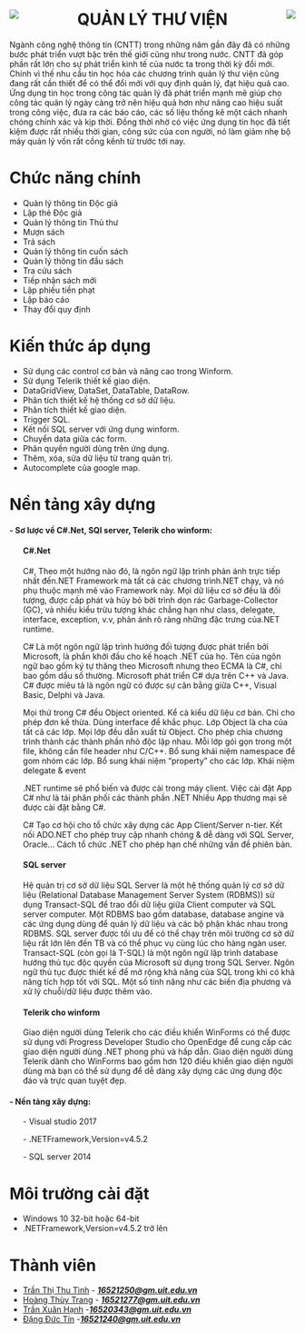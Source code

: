 <h1><img src="https://scontent.fsgn5-7.fna.fbcdn.net/v/t1.0-9/36461902_669683176704849_9111368141702692864_n.jpg?_nc_cat=0&_nc_eui2=AeGXaQur9nxuOIsDm_cRQV9PpSHjbtP68EruC7RZnHqnUTQrWtXsKlUlpT3x7GfsGFrfP4l1F3QhMqwpgSLxA_EucALLXqWspr2Ws4475zIvrA&oh=6f3e81fa06cfab5dd86706e94fea4ea8&oe=5BE5DDA2" align="left"/>
<img src="https://scontent.fsgn5-7.fna.fbcdn.net/v/t1.0-9/36479893_669677940038706_4726447355597946880_n.jpg?_nc_cat=0&_nc_eui2=AeEfTs7f40v9AR7K58rN_yvuunlgXtykm5a-NRzXQjvjOigPzyLJOXEannhbFjeGIGyXX9rU9gkvbmD7d03FbjUN7Qqr2i6kLys9oQUzqiPIcw&oh=164a51bfcceb3ab5a2a4e195b73141e5&oe=5BA2E467" align="right"/></h1>


  
<h1 align="center"> QUẢN LÝ THƯ VIỆN </h1>

<p>Ngành công nghệ thông tin (CNTT) trong những năm gần đây đã có những bước phát triển vượt bậc trên thế giới cũng như trong nước. CNTT đã góp phần rất lớn cho sự phát triển kinh tế của nước ta trong thời kỳ đổi mới. Chính vì thế nhu cầu tin học hóa các chương trình quản lý thư viện cũng đang rất cần thiết để có thể đổi mới với quy định quản lý, đạt hiệu quả cao. Ứng dụng tin học trong công tác quản lý đã phát triển mạnh mẽ giúp cho công tác quản lý ngày càng trở nên hiệu quả hơn như nâng cao hiệu suất trong công việc, đưa ra các báo cáo, các số liệu thống kê một cách nhanh chóng chính xác và kịp thời. Đồng thời nhờ có việc ứng dụng tin học đã tiết kiệm được rất nhiều thời gian, công sức của con người, nó làm giảm nhẹ bộ máy quản lý vốn rất cồng kềnh từ trước tới nay.</p>

# Chức năng chính
-	Quản lý thông tin Độc giả
-	Lập thẻ Độc giả
-	Quản lý thông tin Thủ thư
-	Mượn sách
-	Trả sách
-	Quản lý thông tin cuốn sách
-	Quản lý thông tin đầu sách
-	Tra cứu sách
-	Tiếp nhận sách mới
-	Lập phiếu tiền phạt
-	Lập báo cáo
- Thay đổi quy định

# Kiến thức áp dụng
- Sử dụng các control cơ bản và nâng cao trong Winform.
- Sử dụng Telerik thiết kế giao diện.
- DataGridView, DataSet, DataTable, DataRow.
- Phân tích thiết kế hệ thống cơ sở dữ liệu.
- Phân tích thiết kế giao diện.
- Trigger SQL.
- Kết nối SQL server với ứng dụng winform.
- Chuyển data giữa các form.
- Phân quyền người dùng trên ứng dụng.
- Thêm, xóa, sửa dữ liệu từ trang quản trị.
- Autocomplete của google map.

# Nền tảng xây dựng
<h4>- Sơ lược về C#.Net, SQl server, Telerik cho winform:</h4>
<ul><h4>C#.Net</h4>

<p>C#, Theo một hướng nào đó, là ngôn ngữ lập trình phản ánh trực tiếp nhất đến.NET Framework mà tất cả các chương trình.NET chạy, và nó phụ thuộc mạnh mẽ vào Framework này. Mọi dữ liệu cơ sở đều là đối tượng, được cấp phát và hủy bỏ bởi trình dọn rác Garbage-Collector (GC), và nhiều kiểu trừu tượng khác chẳng hạn như class, delegate, interface, exception, v.v, phản ánh rõ ràng những đặc trưng của.NET runtime.</p>
<p>C# Là một ngôn ngữ lập trình hướng đối tượng được phát triển bởi Microsoft, là phần khởi đầu cho kế hoạch .NET của họ. Tên của ngôn ngữ bao gồm ký tự thăng theo Microsoft nhưng theo ECMA là C#, chỉ bao gồm dấu số thường. Microsoft phát triển C# dựa trên C++ và Java. C# được miêu tả là ngôn ngữ có được sự cân bằng giữa C++, Visual Basic, Delphi và Java.</p>
<p>Mọi thứ trong C# đều Object oriented. Kể cả kiểu dữ liệu cơ bản. Chỉ cho phép đơn kế thừa. Dùng interface để khắc phục. Lớp Object là cha của tất cả các lớp. Mọi lớp đều dẫn xuất từ Object. Cho phép chia chương trình thành các thành phần nhỏ độc lập nhau. Mỗi lớp gói gọn trong một file, không cần file header như C/C++. Bổ sung khái niệm namespace để gom nhóm các lớp. Bổ sung khái niệm “property” cho các lớp. Khái niệm delegate & event</p>
<p>.NET runtime sẽ phổ biến và được cài trong máy client. Việc cài đặt App C# như là tái phân phối các thành phần .NET Nhiều App thương mại sẽ được cài đặt bằng C#.</p>
<p>C# Tạo cơ hội cho tổ chức xây dựng các App Client/Server n-tier. Kết nối ADO.NET cho phép truy cập nhanh chóng & dễ dàng với SQL Server, Oracle… Cách tổ chức .NET cho phép hạn chế những vấn đề phiên bản.</p>
</ul>

<ul><h4>SQL server</h4>
<p>Hệ quản trị cơ sở dữ liệu SQL Server là một hệ thống quản lý cơ sở dữ liệu (Relational Database Management Server System (RDBMS)) sử dụng Transact-SQL để trao đổi dữ liệu giữa Client computer và SQL server computer. Một RDBMS bao gồm database, database angine và các ứng dụng dùng để quản lý dữ liệu và các bộ phận khác nhau trong RDBMS. SQL server được tối ưu để có thể chạy trên môi trường cơ sở dữ liệu rất lớn lên đến TB và có thể phục vụ cùng lúc cho hàng ngàn user. Transact-SQL (còn gọi là T-SQL) là một ngôn ngữ lập trình database hướng thủ tục độc quyền của Microsoft sử dụng trong SQL Server. Ngôn ngữ thủ tục được thiết kế để mở rộng khả năng của SQL trong khi có khả năng tích hợp tốt với SQL. Một số tính năng như các biến địa phương và xử lý chuỗi/dữ liệu được thêm vào.</p>
</ul>
<ul><h4>Telerik cho winform</h4>
<p>Giao diện người dùng Telerik cho các điều khiển WinForms có thể được sử dụng với Progress Developer Studio cho OpenEdge để cung cấp các giao diện người dùng .NET phong phú và hấp dẫn. Giao diện người dùng Telerik dành cho WinForms bao gồm hơn 120 điều khiển giao diện người dùng mà bạn có thể sử dụng để dễ dàng xây dựng các ứng dụng độc đáo và trực quan tuyệt đẹp.</p>
</ul>
 <h4>- Nền tảng xây dựng:</h4>
<ul>
 <p>- Visual studio 2017</p>
 <p>- .NETFramework,Version=v4.5.2</p>
 <p>- SQL server 2014</p>
 </ul>


# Môi trường cài đặt
- Windows 10 32-bit hoặc 64-bit
- .NETFramework,Version=v4.5.2 trở lên


# Thành viên
- [Trần Thị Thu Tình](https://www.facebook.com/thutinhtt) - ***16521250@gm.uit.edu.vn***
- [Hoàng Thùy Trang](https://www.facebook.com/lang.thien.357) - ***16521277@gm.uit.edu.vn***
- [Trần Xuân Hạnh](https://www.facebook.com/1txh.1810) -***16520343@gm.uit.edu.vn***
- [Đặng Đức Tín](https://www.facebook.com/chemgio.langque) -***16521240@gm.uit.edu.vn***
